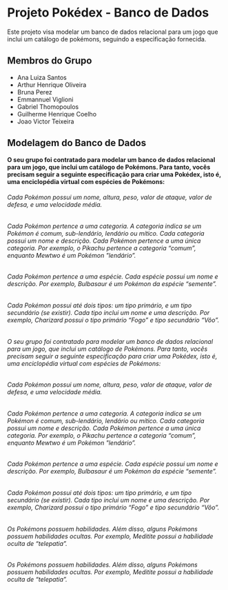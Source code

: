 # Projeto Pokédex - Banco de Dados
Este projeto visa modelar um banco de dados relacional para um jogo que inclui um catálogo de pokémons, seguindo a especificação fornecida.

## Membros do Grupo
- Ana Luiza Santos
- Arthur Henrique Oliveira
- Bruna Perez
- Emmannuel Viglioni
- Gabriel Thomopoulos
- Guilherme Henrique Coelho
- Joao Victor Teixeira

## Modelagem do Banco de Dados
**O seu grupo foi contratado para modelar um banco de dados relacional para um jogo, que inclui um catálogo de Pokémons. Para tanto, vocês precisam seguir a seguinte especificação para criar uma Pokédex, isto é, uma enciclopédia virtual com espécies de Pokémons:**
###### Cada Pokémon possui um nome, altura, peso, valor de ataque, valor de defesa, e uma velocidade média.
###### Cada Pokémon pertence a uma categoria. A categoria indica se um Pokémon é comum, sub-lendário, lendário ou mítico. Cada categoria possui um nome e descrição.  Cada Pokémon pertence a uma única categoria. Por exemplo, o Pikachu pertence a categoria  “comum”, enquanto Mewtwo é um Pokémon "lendário”.
###### Cada Pokémon pertence a uma espécie. Cada espécie possui um nome e descrição. Por exemplo, Bulbasaur é um Pokémon da espécie “semente”.
###### Cada Pokémon possui até dois tipos: um tipo primário, e um tipo secundário (se existir). Cada tipo inclui um nome e uma descrição. Por exemplo, Charizard possui o tipo primário “Fogo” e tipo secundário “Vôo”.
###### O seu grupo foi contratado para modelar um banco de dados relacional para um jogo, que inclui um catálogo de Pokémons. Para tanto, vocês precisam seguir a seguinte especificação para criar uma Pokédex, isto é, uma enciclopédia virtual com espécies de Pokémons: 
###### Cada Pokémon possui um nome, altura, peso, valor de ataque, valor de defesa, e uma velocidade média.
###### Cada Pokémon pertence a uma categoria. A categoria indica se um Pokémon é comum, sub-lendário, lendário ou mítico. Cada categoria possui um nome e descrição.  Cada Pokémon pertence a uma única categoria. Por exemplo, o Pikachu pertence a categoria  “comum”, enquanto Mewtwo é um Pokémon "lendário”.
###### Cada Pokémon pertence a uma espécie. Cada espécie possui um nome e descrição. Por exemplo, Bulbasaur é um Pokémon da espécie “semente”.
###### Cada Pokémon possui até dois tipos: um tipo primário, e um tipo secundário (se existir). Cada tipo inclui um nome e uma descrição. Por exemplo, Charizard possui o tipo primário “Fogo” e tipo secundário “Vôo”.
###### Os Pokémons possuem habilidades. Além disso, alguns Pokémons possuem habilidades ocultas. Por exemplo, Meditite possui a habilidade oculta de “telepatia”.

###### Os Pokémons possuem habilidades. Além disso, alguns Pokémons possuem habilidades ocultas. Por exemplo, Meditite possui a habilidade oculta de “telepatia”.
